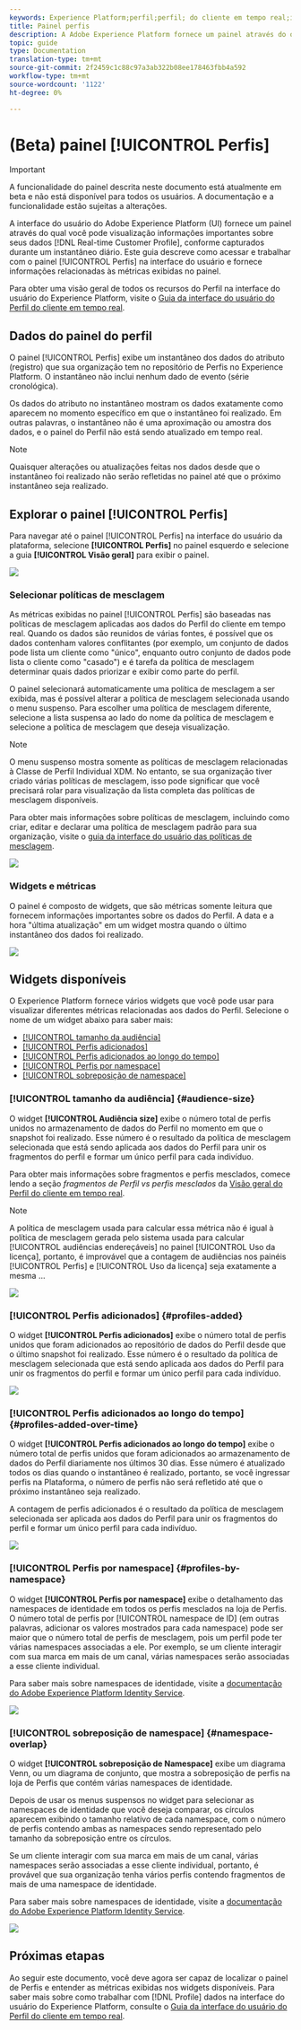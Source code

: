 ```yaml
---
keywords: Experience Platform;perfil;perfil; do cliente em tempo real;interface do usuário;personalização;painel do perfil;painel;user interface;customization;;
title: Painel perfis
description: A Adobe Experience Platform fornece um painel através do qual você pode visualização informações importantes sobre os dados do Perfil do cliente em tempo real da sua organização.
topic: guide
type: Documentation
translation-type: tm+mt
source-git-commit: 2f2459c1c88c97a3ab322b08ee178463fbb4a592
workflow-type: tm+mt
source-wordcount: '1122'
ht-degree: 0%

---
```



# (Beta) painel [!UICONTROL Perfis]

>[!IMPORTANT]
>
>A funcionalidade do painel descrita neste documento está atualmente em beta e não está disponível para todos os usuários. A documentação e a funcionalidade estão sujeitas a alterações.

A interface do usuário do Adobe Experience Platform (UI) fornece um painel através do qual você pode visualização informações importantes sobre seus dados [!DNL Real-time Customer Profile], conforme capturados durante um instantâneo diário. Este guia descreve como acessar e trabalhar com o painel [!UICONTROL Perfis] na interface do usuário e fornece informações relacionadas às métricas exibidas no painel.

Para obter uma visão geral de todos os recursos do Perfil na interface do usuário do Experience Platform, visite o [Guia da interface do usuário do Perfil do cliente em tempo real](../../profile/ui/user-guide.md).

## Dados do painel do perfil

O painel [!UICONTROL Perfis] exibe um instantâneo dos dados do atributo (registro) que sua organização tem no repositório de Perfis no Experience Platform. O instantâneo não inclui nenhum dado de evento (série cronológica).

Os dados do atributo no instantâneo mostram os dados exatamente como aparecem no momento específico em que o instantâneo foi realizado. Em outras palavras, o instantâneo não é uma aproximação ou amostra dos dados, e o painel do Perfil não está sendo atualizado em tempo real.

>[!NOTE]
>
>Quaisquer alterações ou atualizações feitas nos dados desde que o instantâneo foi realizado não serão refletidas no painel até que o próximo instantâneo seja realizado.

## Explorar o painel [!UICONTROL Perfis]

Para navegar até o painel [!UICONTROL Perfis] na interface do usuário da plataforma, selecione **[!UICONTROL Perfis]** no painel esquerdo e selecione a guia **[!UICONTROL Visão geral]** para exibir o painel.

![](../images/profiles/dashboard-overview.png)

### Selecionar políticas de mesclagem

As métricas exibidas no painel [!UICONTROL Perfis] são baseadas nas políticas de mesclagem aplicadas aos dados do Perfil do cliente em tempo real. Quando os dados são reunidos de várias fontes, é possível que os dados contenham valores conflitantes (por exemplo, um conjunto de dados pode lista um cliente como &quot;único&quot;, enquanto outro conjunto de dados pode lista o cliente como &quot;casado&quot;) e é tarefa da política de mesclagem determinar quais dados priorizar e exibir como parte do perfil.

O painel selecionará automaticamente uma política de mesclagem a ser exibida, mas é possível alterar a política de mesclagem selecionada usando o menu suspenso. Para escolher uma política de mesclagem diferente, selecione a lista suspensa ao lado do nome da política de mesclagem e selecione a política de mesclagem que deseja visualização.

>[!NOTE]
>
>O menu suspenso mostra somente as políticas de mesclagem relacionadas à Classe de Perfil Individual XDM. No entanto, se sua organização tiver criado várias políticas de mesclagem, isso pode significar que você precisará rolar para visualização da lista completa das políticas de mesclagem disponíveis.

Para obter mais informações sobre políticas de mesclagem, incluindo como criar, editar e declarar uma política de mesclagem padrão para sua organização, visite o [guia da interface do usuário das políticas de mesclagem](../../profile/ui/merge-policies.md).

![](../images/profiles/select-merge-policy.png)

### Widgets e métricas

O painel é composto de widgets, que são métricas somente leitura que fornecem informações importantes sobre os dados do Perfil. A data e a hora &quot;última atualização&quot; em um widget mostra quando o último instantâneo dos dados foi realizado.

![](../images/profiles/dashboard-timestamp.png)

## Widgets disponíveis

O Experience Platform fornece vários widgets que você pode usar para visualizar diferentes métricas relacionadas aos dados do Perfil. Selecione o nome de um widget abaixo para saber mais:

* [[!UICONTROL tamanho da audiência]](#audience-size)
* [[!UICONTROL Perfis adicionados]](#profiles-added)
* [[!UICONTROL Perfis adicionados ao longo do tempo]](#profiles-added-over-time)
* [[!UICONTROL Perfis por namespace]](#profiles-by-namespace)
* [[!UICONTROL sobreposição de namespace]](#namespace-overlap)

### [!UICONTROL tamanho da audiência] {#audience-size}

O widget **[!UICONTROL Audiência size]** exibe o número total de perfis unidos no armazenamento de dados do Perfil no momento em que o snapshot foi realizado. Esse número é o resultado da política de mesclagem selecionada que está sendo aplicada aos dados do Perfil para unir os fragmentos do perfil e formar um único perfil para cada indivíduo.

Para obter mais informações sobre fragmentos e perfis mesclados, comece lendo a seção *fragmentos de Perfil vs perfis mesclados* da [Visão geral do Perfil do cliente em tempo real](../../profile/home.md).

>[!NOTE]
>
>A política de mesclagem usada para calcular essa métrica não é igual à política de mesclagem gerada pelo sistema usada para calcular [!UICONTROL audiências endereçáveis] no painel [!UICONTROL Uso da licença], portanto, é improvável que a contagem de audiências nos painéis [!UICONTROL Perfis] e [!UICONTROL Uso da licença] seja exatamente a mesma ...

![](../images/profiles/audience-size.png)

### [!UICONTROL Perfis adicionados] {#profiles-added}

O widget **[!UICONTROL Perfis adicionados]** exibe o número total de perfis unidos que foram adicionados ao repositório de dados do Perfil desde que o último snapshot foi realizado. Esse número é o resultado da política de mesclagem selecionada que está sendo aplicada aos dados do Perfil para unir os fragmentos do perfil e formar um único perfil para cada indivíduo.

![](../images/profiles/profiles-added.png)

### [!UICONTROL Perfis adicionados ao longo do tempo] {#profiles-added-over-time}

O widget **[!UICONTROL Perfis adicionados ao longo do tempo]** exibe o número total de perfis unidos que foram adicionados ao armazenamento de dados do Perfil diariamente nos últimos 30 dias. Esse número é atualizado todos os dias quando o instantâneo é realizado, portanto, se você ingressar perfis na Plataforma, o número de perfis não será refletido até que o próximo instantâneo seja realizado.

A contagem de perfis adicionados é o resultado da política de mesclagem selecionada ser aplicada aos dados do Perfil para unir os fragmentos do perfil e formar um único perfil para cada indivíduo.

![](../images/profiles/profiles-added-over-time.png)

### [!UICONTROL Perfis por namespace] {#profiles-by-namespace}

O widget **[!UICONTROL Perfis por namespace]** exibe o detalhamento das namespaces de identidade em todos os perfis mesclados na loja de Perfis. O número total de perfis por [!UICONTROL namespace de ID] (em outras palavras, adicionar os valores mostrados para cada namespace) pode ser maior que o número total de perfis de mesclagem, pois um perfil pode ter várias namespaces associadas a ele. Por exemplo, se um cliente interagir com sua marca em mais de um canal, várias namespaces serão associadas a esse cliente individual.

Para saber mais sobre namespaces de identidade, visite a [documentação do Adobe Experience Platform Identity Service](../../identity-service/home.md).

![](../images/profiles/profiles-by-namespace.png)

### [!UICONTROL sobreposição de namespace] {#namespace-overlap}

O widget **[!UICONTROL sobreposição de Namespace]** exibe um diagrama Venn, ou um diagrama de conjunto, que mostra a sobreposição de perfis na loja de Perfis que contém várias namespaces de identidade.

Depois de usar os menus suspensos no widget para selecionar as namespaces de identidade que você deseja comparar, os círculos aparecem exibindo o tamanho relativo de cada namespace, com o número de perfis contendo ambas as namespaces sendo representado pelo tamanho da sobreposição entre os círculos.

Se um cliente interagir com sua marca em mais de um canal, várias namespaces serão associadas a esse cliente individual, portanto, é provável que sua organização tenha vários perfis contendo fragmentos de mais de uma namespace de identidade.

Para saber mais sobre namespaces de identidade, visite a [documentação do Adobe Experience Platform Identity Service](../../identity-service/home.md).

![](../images/profiles/namespace-overlap.png)

## Próximas etapas

Ao seguir este documento, você deve agora ser capaz de localizar o painel de Perfis e entender as métricas exibidas nos widgets disponíveis. Para saber mais sobre como trabalhar com [!DNL Profile] dados na interface do usuário do Experience Platform, consulte o [Guia da interface do usuário do Perfil do cliente em tempo real](../../profile/ui/user-guide.md).